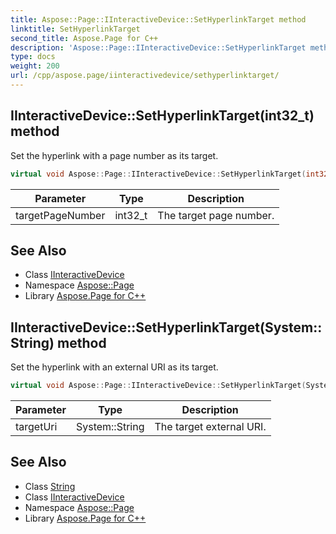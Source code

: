```yaml
---
title: Aspose::Page::IInteractiveDevice::SetHyperlinkTarget method
linktitle: SetHyperlinkTarget
second_title: Aspose.Page for C++
description: 'Aspose::Page::IInteractiveDevice::SetHyperlinkTarget method. Set the hyperlink with a page number as its target in C++.'
type: docs
weight: 200
url: /cpp/aspose.page/iinteractivedevice/sethyperlinktarget/
---
```

## IInteractiveDevice::SetHyperlinkTarget(int32_t) method


Set the hyperlink with a page number as its target.

```cpp
virtual void Aspose::Page::IInteractiveDevice::SetHyperlinkTarget(int32_t targetPageNumber)=0
```


| Parameter | Type | Description |
| --- | --- | --- |
| targetPageNumber | int32_t | The target page number. |

## See Also

* Class [IInteractiveDevice](../)
* Namespace [Aspose::Page](../../)
* Library [Aspose.Page for C++](../../../)
## IInteractiveDevice::SetHyperlinkTarget(System::String) method


Set the hyperlink with an external URI as its target.

```cpp
virtual void Aspose::Page::IInteractiveDevice::SetHyperlinkTarget(System::String targetUri)=0
```


| Parameter | Type | Description |
| --- | --- | --- |
| targetUri | System::String | The target external URI. |

## See Also

* Class [String](../../../system/string/)
* Class [IInteractiveDevice](../)
* Namespace [Aspose::Page](../../)
* Library [Aspose.Page for C++](../../../)
